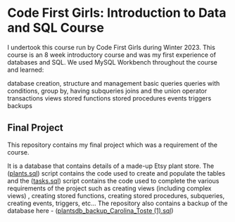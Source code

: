 # Code First Girls: Introduction to Data and SQL Course
I undertook this course run by Code First Girls during Winter 2023. This course is an 8 week introductory course and was my first experience of databases and SQL. We used MySQL Workbench throughout the course and learned:

database creation, structure and management
basic queries
queries with conditions, group by, having
subqueries
joins and the union operator
transactions
views
stored functions
stored procedures
events
triggers
backups

## Final Project
This repository contains my final project which was a requirement of the course. 

It is a database that contains details of a made-up Etsy plant store. The ([plants.sql](https://github.com/Carolina-Toste/CFG_Data_and_SQL/blob/main/plants.sql)) script contains the code used to create and populate the tables and the ([tasks.sql](https://github.com/Carolina-Toste/CFG_Data_and_SQL/blob/main/tasks.sql)) script contains the code used to complete the various requirements of the project such as creating views (including complex views) , creating stored functions, creating stored procedures, subqueries, creating events, triggers, etc...
The repository also contains a backup of the database here - ([plantsdb_backup_Carolina_Toste (1).sql](https://github.com/Carolina-Toste/CFG_Data_and_SQL/blob/main/plantsdb_backup_Carolina_Toste%20(1).sql))
